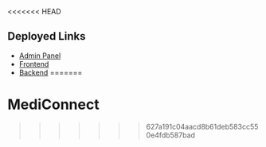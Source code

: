 <<<<<<< HEAD
## Deployed Links

- [Admin Panel](https://ayurvedic-clinic-admin.onrender.com)
- [Frontend](https://ayurvedic-clinic-frontend.onrender.com)
- [Backend](https://ayurvedic-clinic-backend.onrender.com)
=======
# MediConnect
>>>>>>> 627a191c04aacd8b61deb583cc550e4fdb587bad
